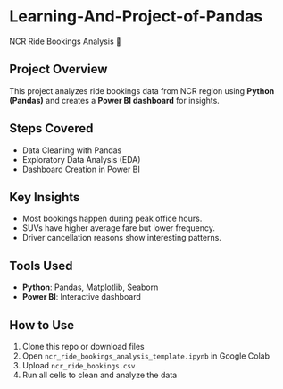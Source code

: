 # Learning-And-Project-of-Pandas

 NCR Ride Bookings Analysis 🚖

## Project Overview
This project analyzes ride bookings data from NCR region using **Python (Pandas)** and creates a **Power BI dashboard** for insights.



## Steps Covered
- Data Cleaning with Pandas
- Exploratory Data Analysis (EDA)
- Dashboard Creation in Power BI



## Key Insights
- Most bookings happen during peak office hours.
- SUVs have higher average fare but lower frequency.
- Driver cancellation reasons show interesting patterns.


## Tools Used
- **Python**: Pandas, Matplotlib, Seaborn
- **Power BI**: Interactive dashboard


## How to Use
1. Clone this repo or download files
2. Open `ncr_ride_bookings_analysis_template.ipynb` in Google Colab
3. Upload `ncr_ride_bookings.csv`
4. Run all cells to clean and analyze the data
